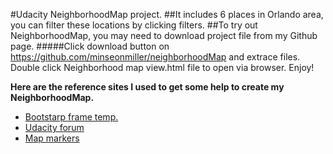 #Udacity NeighborhoodMap project.
##It includes 6 places in Orlando area, you can filter these locations by clicking filters.
##To try out NeighborhoodMap, you may need to download project file from my Github page.
#####Click download button on https://github.com/minseonmiller/neighborhoodMap and extrace files.
Double click Neighborhood map view.html file to open via browser.
Enjoy!
 
**Here are the reference sites I used to get some help to create my NeighborhoodMap.**
 - [Bootstarp frame temp.](https://startbootstrap.com/template-overviews/simple-sidebar)
 - [Udacity forum](https://discussions.udacity.com/t/map-project-responsive/208857)
 - [Map markers](https://wrightshq.com/playground/placing-multiple-markers-on-a-google-map-using-api-3)
